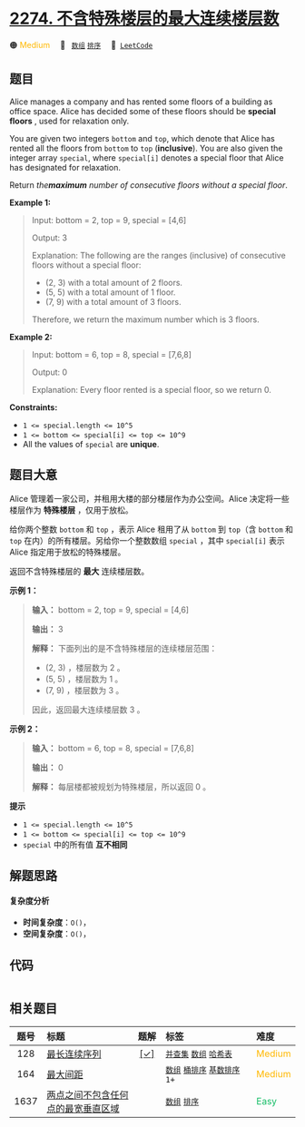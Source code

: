 # [2274. 不含特殊楼层的最大连续楼层数](https://leetcode.com/problems/maximum-consecutive-floors-without-special-floors)

🟠 <font color=#ffb800>Medium</font>&emsp; 🔖&ensp; [`数组`](/outline/tag/array.md) [`排序`](/outline/tag/sorting.md)&emsp; 🔗&ensp;[`LeetCode`](https://leetcode.com/problems/maximum-consecutive-floors-without-special-floors)

## 题目

Alice manages a company and has rented some floors of a building as office
space. Alice has decided some of these floors should be **special floors** ,
used for relaxation only.

You are given two integers `bottom` and `top`, which denote that Alice has
rented all the floors from `bottom` to `top` (**inclusive**). You are also
given the integer array `special`, where `special[i]` denotes a special floor
that Alice has designated for relaxation.

Return _the**maximum** number of consecutive floors without a special floor_.



**Example 1:**

> Input: bottom = 2, top = 9, special = [4,6]
> 
> Output: 3
> 
> Explanation: The following are the ranges (inclusive) of consecutive floors without a special floor:
> - (2, 3) with a total amount of 2 floors.
> - (5, 5) with a total amount of 1 floor.
> - (7, 9) with a total amount of 3 floors.
> 
> Therefore, we return the maximum number which is 3 floors.

**Example 2:**

> Input: bottom = 6, top = 8, special = [7,6,8]
> 
> Output: 0
> 
> Explanation: Every floor rented is a special floor, so we return 0.

**Constraints:**

  * `1 <= special.length <= 10^5`
  * `1 <= bottom <= special[i] <= top <= 10^9`
  * All the values of `special` are **unique**.


## 题目大意

Alice 管理着一家公司，并租用大楼的部分楼层作为办公空间。Alice 决定将一些楼层作为 **特殊楼层** ，仅用于放松。

给你两个整数 `bottom` 和 `top` ，表示 Alice 租用了从 `bottom` 到 `top`（含 `bottom` 和 `top`
在内）的所有楼层。另给你一个整数数组 `special` ，其中 `special[i]` 表示  Alice 指定用于放松的特殊楼层。

返回不含特殊楼层的 **最大** 连续楼层数。



**示例 1：**

> 
> 
> 
> 
> 
> **输入：** bottom = 2, top = 9, special = [4,6]
> 
> **输出：** 3
> 
> **解释：** 下面列出的是不含特殊楼层的连续楼层范围：
> - (2, 3) ，楼层数为 2 。
> - (5, 5) ，楼层数为 1 。
> - (7, 9) ，楼层数为 3 。
> 
> 因此，返回最大连续楼层数 3 。
> 
> 

**示例 2：**

> 
> 
> 
> 
> 
> **输入：** bottom = 6, top = 8, special = [7,6,8]
> 
> **输出：** 0
> 
> **解释：** 每层楼都被规划为特殊楼层，所以返回 0 。
> 
> 



**提示**

  * `1 <= special.length <= 10^5`
  * `1 <= bottom <= special[i] <= top <= 10^9`
  * `special` 中的所有值 **互不相同**


## 解题思路

#### 复杂度分析

- **时间复杂度**：`O()`，
- **空间复杂度**：`O()`，

## 代码

```javascript

```

## 相关题目

<!-- prettier-ignore -->
| 题号 | 标题 | 题解 | 标签 | 难度 |
| :------: | :------ | :------: | :------ | :------ |
| 128 | [最长连续序列](https://leetcode.com/problems/longest-consecutive-sequence) | [[✓]](/problem/0128) |  [`并查集`](/outline/tag/union-find.md) [`数组`](/outline/tag/array.md) [`哈希表`](/outline/tag/hash-table.md) | <font color=#ffb800>Medium</font> |
| 164 | [最大间距](https://leetcode.com/problems/maximum-gap) |  |  [`数组`](/outline/tag/array.md) [`桶排序`](/outline/tag/bucket-sort.md) [`基数排序`](/outline/tag/radix-sort.md) `1+` | <font color=#ffb800>Medium</font> |
| 1637 | [两点之间不包含任何点的最宽垂直区域](https://leetcode.com/problems/widest-vertical-area-between-two-points-containing-no-points) |  |  [`数组`](/outline/tag/array.md) [`排序`](/outline/tag/sorting.md) | <font color=#15bd66>Easy</font> |

<style>
.blue {
    background-color: #096dd9;
    padding: 0.25rem 0.5rem;
    margin: 0;
    font-size: 0.85em;
    border-radius: 3px;
    color: white;
    font-weight: 500;
}
table th:first-of-type { width: 10%; }
table th:nth-of-type(2) { width: 35%; }
table th:nth-of-type(3) { width: 10%; }
table th:nth-of-type(4) { width: 35%; }
table th:nth-of-type(5) { width: 10%; }
</style>
